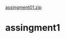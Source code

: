 [assingment01.zip](https://github.com/KARANVIR1/assingment1/files/6853065/assingment01.zip)
# assingment1
